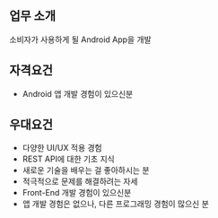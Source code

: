 ## 업무 소개 
소비자가 사용하게 될 Android App을 개발

## 자격요건

* Android 앱 개발 경험이 있으신분

## 우대요건 

* 다양한 UI/UX 적용 경험
* REST API에 대한 기초 지식
* 새로운 기술을 배우는 걸 좋아하시는 분
* 적극적으로 문제를 해결하려는 자세
* Front-End 개발 경험이 있으신분
* 앱 개발 경험은 없으나, 다른 프로그래밍 경험이 많으신 분

